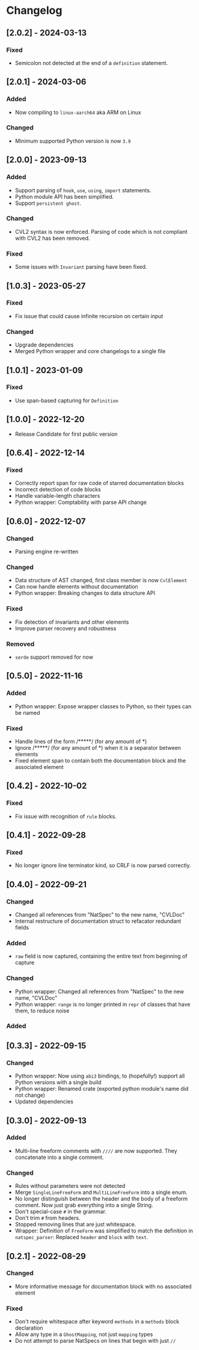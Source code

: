 # Changelog
## [2.0.2] - 2024-03-13
### Fixed
- Semicolon not detected at the end of a `definition` statement.

## [2.0.1] - 2024-03-06
### Added
- Now compiling to `linux-aarch64` aka ARM on Linux
### Changed
- Minimum supported Python version is now `3.9`

## [2.0.0] - 2023-09-13
### Added
- Support parsing of `hook`, `use`, `using`, `import` statements.
- Python module API has been simplified.
- Support `persistent ghost`.
### Changed
- CVL2 syntax is now enforced. Parsing of code which is not compliant with CVL2 has been removed.
### Fixed
- Some issues with `Invariant` parsing have been fixed.

## [1.0.3] - 2023-05-27
### Fixed
- Fix issue that could cause infinite recursion on certain input
### Changed
- Upgrade dependencies 
- Merged Python wrapper and core changelogs to a single file

## [1.0.1] - 2023-01-09 
### Fixed
- Use span-based capturing for `Definition`

## [1.0.0] - 2022-12-20
- Release Candidate for first public version

## [0.6.4] - 2022-12-14
### Fixed
- Correctly report span for raw code of starred documentation blocks
- Incorrect detection of code blocks
- Handle variable-length characters
- Python wrapper: Comptability with parse API change

## [0.6.0] - 2022-12-07
### Changed
- Parsing engine re-written
### Changed
- Data structure of AST changed, first class member is now `CvlElement`
- Can now handle elements without documentation
- Python wrapper: Breaking changes to data structure API
### Fixed
- Fix detection of invariants and other elements
- Improve parser recovery and robustness
### Removed
- `serde` support removed for now

## [0.5.0] - 2022-11-16
### Added
- Python wrapper: Expose wrapper classes to Python, so their types can be named 
### Fixed
- Handle lines of the form /*****/ (for any amount of *)
- Ignore /*****/ (for any amount of *) when it is a separator between elements
- Fixed element span to contain both the documentation block and the associated element

## [0.4.2] - 2022-10-02
### Fixed
- Fix issue with recognition of `rule` blocks.

## [0.4.1] - 2022-09-28
### Fixed
- No longer ignore line terminator kind, so CRLF is now parsed correctly.

## [0.4.0] - 2022-09-21
### Changed
- Changed all references from "NatSpec" to the new name, "CVLDoc"
- Internal restructure of documentation struct to refacator redundant fields
### Added
- `raw` field is now captured, containing the entire text from beginning of capture

### Changed
- Python wrapper: Changed all references from "NatSpec" to the new name, "CVLDoc"
- Python wrapper: `range` is no longer printed in `repr` of classes that have them, to reduce noise
### Added

## [0.3.3] - 2022-09-15
### Changed
- Python wrapper: Now using `abi3` bindings, to (hopefully!) support all Python versions with a single build
- Python wrapper: Renamed crate (exported python module's name did not change)
- Updated dependencies

## [0.3.0] - 2022-09-13
### Added
- Multi-line freeform comments with `////` are now supported. They concatenate into a single comment.
### Changed
- Rules without parameters were not detected
- Merge `SingleLineFreeForm` and `MultiLineFreeForm` into a single enum. 
- No longer distinguish between the header and the body of a freeform comment. Now just grab everything into a single String.
- Don't special-case `#` in the grammar.
- Don't trim `#` from headers.
- Stopped removing lines that are just whitespace. 
- Wrapper: Definition of `FreeForm` was simplified to match the definition in `natspec_parser`: Replaced `header` and `block` with `text`.

## [0.2.1] - 2022-08-29
### Changed
- More informative message for documentation block with no associated element
### Fixed
- Don't require whitespace after keyword `methods` in a `methods` block declaration
- Allow any type in a `GhostMapping`, not just `mapping` types
- Do not attempt to parse NatSpecs on lines that begin with just `//`